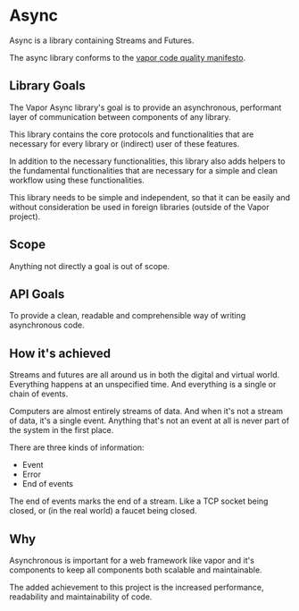 # Async

Async is a library containing Streams and Futures.

The async library conforms to the [vapor code quality manifesto](CODE_QUALITY.md).

## Library Goals

The Vapor Async library's goal is to provide an asynchronous, performant layer of communication between components of any library.

This library contains the core protocols and functionalities that are necessary for every library or (indirect) user of these features.

In addition to the necessary functionalities, this library also adds helpers to the fundamental functionalities that are necessary for a simple and clean workflow using these functionalities.

This library needs to be simple and independent, so that it can be easily and without consideration be used in foreign libraries (outside of the Vapor project).

## Scope

Anything not directly a goal is out of scope.

## API Goals

To provide a clean, readable and comprehensible way of writing asynchronous code.

## How it's achieved

Streams and futures are all around us in both the digital and virtual world. Everything happens at an unspecified time. And everything is a single or chain of events.

Computers are almost entirely streams of data. And when it's not a stream of data, it's a single event. Anything that's not an event at all is never part of the system in the first place.

There are three kinds of information:

- Event
- Error
- End of events

The end of events marks the end of a stream. Like a TCP socket being closed, or (in the real world) a faucet being closed.

## Why

Asynchronous is important for a web framework like vapor and it's components to keep all components both scalable and maintainable.

The added achievement to this project is the increased performance, readability and maintainability of code.
